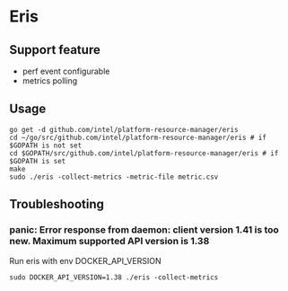 # Eris
## Support feature
* perf event configurable
* metrics polling
## Usage
```
go get -d github.com/intel/platform-resource-manager/eris
cd ~/go/src/github.com/intel/platform-resource-manager/eris # if $GOPATH is not set
cd $GOPATH/src/github.com/intel/platform-resource-manager/eris # if $GOPATH is set
make
sudo ./eris -collect-metrics -metric-file metric.csv
```
## Troubleshooting

### panic: Error response from daemon: client version 1.41 is too new. Maximum supported API version is 1.38

Run eris with env DOCKER_API_VERSION
```
sudo DOCKER_API_VERSION=1.38 ./eris -collect-metrics
```